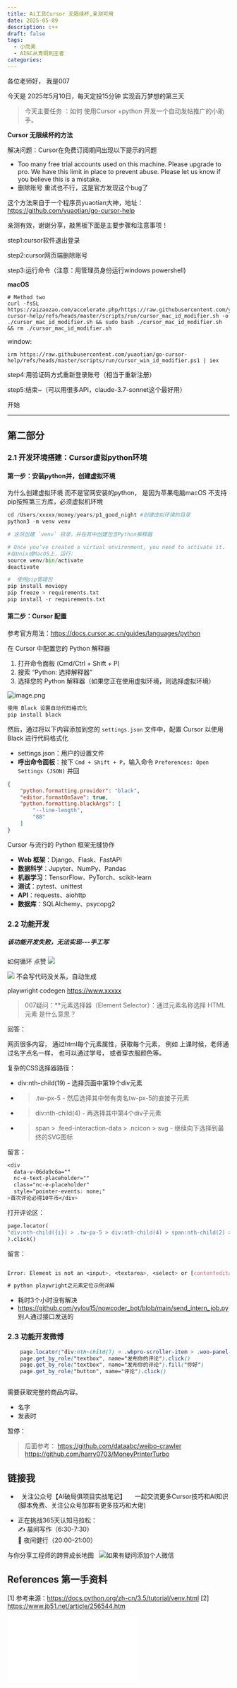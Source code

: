 ```yaml
---
title: Ai工具Cursor 无限续杯,亲测可用
date: 2025-05-09
description: c++
draft: false
tags:
  - 小而美
  - AIGC从青铜到王者
categories:
---
```


各位老师好， 我是007

今天是 2025年5月10日，每天定投15分钟  实现百万梦想的第三天

>今天主要任务 ：如何 使用Cursor +python 开发一个自动发帖推广的小助手。


**Cursor 无限续杯的方法**

解决问题：Cursor在免费订阅期间出现以下提示的问题
- Too many free trial accounts used on this machine.
Please upgrade to pro. We have this limit in place to prevent abuse. 
Please let us know if you believe this is a mistake.
- 删除账号 重试也不行，这是官方发现这个bug了

这个方法来自于一个程序员yuaotian大神，地址：https://github.com/yuaotian/go-cursor-help

亲测有效，谢谢分享，敲黑板下面是主要步骤和注意事项！

step1:cursor软件退出登录  

step2:cursor网页端删除账号  

step3:运行命令（注意：用管理员身份运行windows powershell)

**macOS**

```shell
# Method two
curl -fsSL https://aizaozao.com/accelerate.php/https://raw.githubusercontent.com/yuaotian/go-cursor-help/refs/heads/master/scripts/run/cursor_mac_id_modifier.sh -o ./cursor_mac_id_modifier.sh && sudo bash ./cursor_mac_id_modifier.sh && rm ./cursor_mac_id_modifier.sh
```

window:

```shell
irm https://raw.githubusercontent.com/yuaotian/go-cursor-help/refs/heads/master/scripts/run/cursor_win_id_modifier.ps1 | iex
```


step4:用验证码方式重新登录账号（相当于重新注册）  

step5:结束~（可以用很多API，claude-3.7-sonnet这个最好用）



开始

---------------------------

## 第二部分

### 2.1 开发环境搭建：Cursor虚拟python环境

#### 第一步：安装python并，创建虚拟环境

为什么创建虚拟环境 而不是官网安装的python，
是因为苹果电脑macOS 不支持pip按照第三方库，必须虚拟机环境
```python 
cd /Users/xxxxx/money/years/p1_good_night #创建虚拟环境的目录
python3 -m venv venv  

# 这将创建 `venv` 目录，并在其中创建包含Python解释器

# Once you’ve created a virtual environment, you need to activate it.
#在Unix或MacOS上，运行:
source venv/bin/activate
deactivate

#  使用pip管理包
pip install moviepy
pip freeze > requirements.txt
pip install -r requirements.txt
```

#### 第二步：Cursor 配置

参考官方用法：https://docs.cursor.ac.cn/guides/languages/python

在 Cursor 中配置您的 Python 解释器

1. 打开命令面板 (Cmd/Ctrl + Shift + P)
2. 搜索 “Python: 选择解释器”
3. 选择您的 Python 解释器（如果您正在使用虚拟环境，则选择虚拟环境）

![image.png](https://money-1256465252.cos.ap-beijing.myqcloud.com/mac/20250510093203.png)


```bash
使用 Black 设置自动代码格式化
pip install black

```

然后，通过将以下内容添加到您的 `settings.json` 文件中，配置 Cursor 以使用 Black 进行代码格式化

- settings.json：用户的设置文件
- **呼出命令面板​**​：按下 `Cmd + Shift + P`，输入命令 `Preferences: Open Settings (JSON)` 并回
```json
{
    "python.formatting.provider": "black",
    "editor.formatOnSave": true,
    "python.formatting.blackArgs": [
        "--line-length",
        "88"
    ]
}
```
Cursor 与流行的 Python 框架无缝协作

- **Web 框架**：Django、Flask、FastAPI
- **数据科学**：Jupyter、NumPy、Pandas
- **机器学习**：TensorFlow、PyTorch、scikit-learn
- **测试**：pytest、unittest
- **API**：requests、aiohttp
- **数据库**：SQLAlchemy、psycopg2


### 2.2 功能开发


##### 该功能开发失败，无法实现---手工写
如何循环 点赞 
![](https://s2.loli.net/2025/05/10/qwIEux5eBfKk1tR.png)


![](https://s2.loli.net/2025/05/10/OEnh6HWsGuJP7TR.png)
不会写代码没关系，自动生成

playwright codegen https://www.xxxxx



>007疑问：**元素选择器（Element Selector）：通过元素名称选择 HTML 元素 是什么意思？

回答：

网页很多内容，
通过html每个元素属性，获取每个元素，
例如 上课时候，老师通过名字点名一样，
也可以通过学号，
或者穿衣服颜色等。



复杂的CSS选择器路径：
- div:nth-child(19) - 选择页面中第19个div元素
- > .tw-px-5 - 然后选择其中带有类名tw-px-5的直接子元素
- > div:nth-child(4) - 再选择其中第4个div子元素
- > span > .feed-interaction-data > .ncicon > svg - 继续向下选择到最终的SVG图标



留言：

```css
<div 
  data-v-06da9c6a=""
  nc-e-text-placeholder=""
  class="nc-e-placeholder"
  style="pointer-events: none;"
>首次评论必得10牛币</div>


```



打开评论区：

```python
page.locator(
"div:nth-child({i}) > .tw-px-5 > div:nth-child(4) > span:nth-child(2) > .feed-interaction-data > .ncicon > svg"
).click()
```

留言：



```css

Error: Element is not an <input>, <textarea>, <select> or [contenteditable] and does not have a role allowing [aria-readonly]

# python playwright之元素定位示例详解
```

- 耗时3个小时没有解决
- https://github.com/yylou15/nowcoder_bot/blob/main/send_intern_job.py 别人通过接口发送的



 ### 2.3 功能开发微博

```css
    page.locator("div:nth-child(7) > .wbpro-scroller-item > .woo-panel-main > footer > div > div > div > div:nth-child(2) > div > .woo-box-flex").click()
    page.get_by_role("textbox", name="发布你的评论").click()
    page.get_by_role("textbox", name="发布你的评论").fill("你好")
    page.get_by_role("button", name="评论").click()



```


需要获取完整的商品内容。
- 名字
- 发表时

暂停：

>后面参考：
>https://github.com/dataabc/weibo-crawler
>https://github.com/harry0703/MoneyPrinterTurbo


## 链接我
 

-   关注公众号【AI破局俱项目实战笔记】
  
   一起交流更多Cursor技巧和AI知识(脚本免费、关注公众号加群有更多技巧和大佬)

- 正在挑战365天认知马拉松：  
✍️ 晨间写作（6:30-7:30）   
🏃 夜间健行（20:00-21:00）

 与你分享工程师的跨界成长地图 
  
![如果有疑问添加个人微信](https://money-1256465252.cos.ap-beijing.myqcloud.com/2025/20250331222159.png)


 
## References 第一手资料
[1] 参考来源：https://docs.python.org/zh-cn/3.5/tutorial/venv.html
[2] https://www.jb51.net/article/256544.htm














<iframe src="//player.bilibili.com/player.html?isOutside=true&aid=947706170&bvid=BV1TW4y1372y&cid=1001200489&p=1" scrolling="no" border="0" frameborder="no" framespacing="0" allowfullscreen="true"></iframe>






